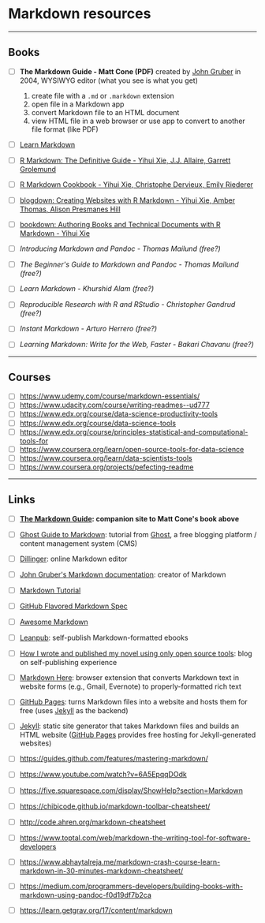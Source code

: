 # Markdown resources

---

## Books
- [ ] **The Markdown Guide - Matt Cone (PDF)**
  created by [John Gruber]((https://daringfireball.net/projects/markdown/)) in 2004, WYSIWYG editor (what you see is what you get)
  1. create file with a `.md` or `.markdown` extension
  2. open file in a Markdown app
  3. convert Markdown file to an HTML document
  4. view HTML file in a web browser or use app to convert to another file format (like PDF)
  
- [ ] [Learn Markdown](https://gitbookio.gitbooks.io/markdown/content/)
- [ ] [R Markdown: The Definitive Guide - Yihui Xie, J.J. Allaire, Garrett Grolemund](https://bookdown.org/yihui/rmarkdown/)
- [ ] [R Markdown Cookbook - Yihui Xie, Christophe Dervieux, Emily Riederer](https://bookdown.org/yihui/rmarkdown-cookbook/)
- [ ] [blogdown: Creating Websites with R Markdown - Yihui Xie, Amber Thomas, Alison Presmanes Hill](https://bookdown.org/yihui/blogdown/)
- [ ] [bookdown: Authoring Books and Technical Documents with R Markdown - Yihui Xie](https://bookdown.org/yihui/bookdown/)

- [ ] *Introducing Markdown and Pandoc - Thomas Mailund (free?)*
- [ ] *The Beginner's Guide to Markdown and Pandoc - Thomas Mailund (free?)*
- [ ] *Learn Markdown - Khurshid Alam (free?)*
- [ ] *Reproducible Research with R and RStudio - Christopher Gandrud (free?)*
- [ ] *Instant Markdown - Arturo Herrero (free?)*
- [ ] *Learning Markdown: Write for the Web, Faster - Bakari Chavanu (free?)*

---

## Courses
- [ ] https://www.udemy.com/course/markdown-essentials/
- [ ] https://www.udacity.com/course/writing-readmes--ud777
- [ ] https://www.edx.org/course/data-science-productivity-tools
- [ ] https://www.edx.org/course/data-science-tools
- [ ] https://www.edx.org/course/principles-statistical-and-computational-tools-for
- [ ] https://www.coursera.org/learn/open-source-tools-for-data-science
- [ ] https://www.coursera.org/learn/data-scientists-tools
- [ ] https://www.coursera.org/projects/pefecting-readme

---

## Links
- [ ] **[The Markdown Guide](https://www.markdownguide.org/): companion site to Matt Cone's book above**
- [ ] [Ghost Guide to Markdown](https://ghost.org/changelog/markdown/): tutorial from [Ghost](https://ghost.org/), a free blogging platform / content management system (CMS)
- [ ] [Dillinger](https://dillinger.io/): online Markdown editor
- [ ] [John Gruber's Markdown documentation](https://daringfireball.net/projects/markdown/): creator of Markdown
- [ ] [Markdown Tutorial](https://www.markdowntutorial.com/)
- [ ] [GitHub Flavored Markdown Spec](https://github.github.com/gfm/)
- [ ] [Awesome Markdown](https://github.com/mundimark/awesome-markdown)
- [ ] [Leanpub](https://leanpub.com/): self-publish Markdown-formatted ebooks
- [ ] [How I wrote and published my novel using only open source tools](https://medium.com/techspiration-ideas-making-it-happen/how-i-wrote-and-published-my-novel-using-only-open-source-tools-5cdfbd7c00ca): blog on self-publishing experience
- [ ] [Markdown Here](https://markdown-here.com/): browser extension that converts Markdown text in website forms (e.g., Gmail, Evernote) to properly-formatted rich text
- [ ] [GitHub Pages](https://pages.github.com/): turns Markdown files into a website and hosts them for free (uses [Jekyll](https://jekyllrb.com/) as the backend)
- [ ] [Jekyll](https://jekyllrb.com/): static site generator that takes Markdown files and builds an HTML website ([GitHub Pages](https://pages.github.com/) provides free hosting for Jekyll-generated websites)

- [ ] https://guides.github.com/features/mastering-markdown/
- [ ] https://www.youtube.com/watch?v=6A5EpqqDOdk
- [ ] https://five.squarespace.com/display/ShowHelp?section=Markdown
- [ ] https://chibicode.github.io/markdown-toolbar-cheatsheet/
- [ ] http://code.ahren.org/markdown-cheatsheet
- [ ] https://www.toptal.com/web/markdown-the-writing-tool-for-software-developers
- [ ] https://www.abhaytalreja.me/markdown-crash-course-learn-markdown-in-30-minutes-markdown-cheatsheet/
- [ ] https://medium.com/programmers-developers/building-books-with-markdown-using-pandoc-f0d19df7b2ca
- [ ] https://learn.getgrav.org/17/content/markdown
